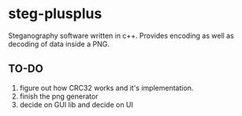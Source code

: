 # steg-plusplus
Steganography software written in c++. Provides encoding as well as decoding of data inside a PNG. 

## TO-DO
1. figure out how CRC32 works and it's implementation.
2. finish the png generator
3. decide on GUI lib and decide on UI